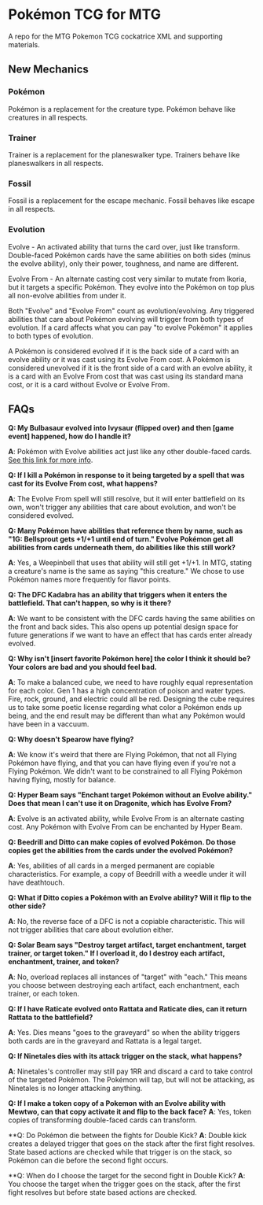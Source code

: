 # Pokémon TCG for MTG

A repo for the MTG Pokemon TCG cockatrice XML and supporting materials.

## New Mechanics

### Pokémon

Pokémon is a replacement for the creature type. Pokémon behave like creatures in all respects.

### Trainer

Trainer is a replacement for the planeswalker type. Trainers behave like planeswalkers in all respects.

### Fossil

Fossil is a replacement for the escape mechanic. Fossil behaves like escape in all respects.

### Evolution

Evolve - An activated ability that turns the card over, just like transform. Double-faced Pokémon cards have the same abilities on both sides (minus the evolve ability), only their power, toughness, and name are different.

Evolve From - An alternate casting cost very similar to mutate from Ikoria, but it targets a specific Pokémon. They evolve into the Pokémon on top plus all non-evolve abilities from under it.

Both "Evolve" and "Evolve From" count as evolution/evolving. Any triggered abilities that care about Pokémon evolving will trigger from both types of evolution. If a card affects what you can pay "to evolve Pokémon" it applies to both types of evolution. 

A Pokémon is considered evolved if it is the back side of a card with an evolve ability or it was cast using its Evolve From cost. A Pokémon is considered unevolved if it is the front side of a card with an evolve ability, it is a card with an Evolve From cost that was cast using its standard mana cost, or it is a card without Evolve or Evolve From.

## FAQs

**Q: My Bulbasaur evolved into Ivysaur (flipped over) and then [game event] happened, how do I handle it?**

**A**: Pokémon with Evolve abilities act just like any other double-faced cards. [See this link for more info](https://magic.wizards.com/en/articles/archive/feature/double-faced-card-rules-2011-08-29#:~:text=Double-Faced%20Card%20Rules%201%20Double-Faced%20Cards%20in%20General.,...%204%20Double-Faced%20Cards%20and%20Copy%20Effects.%20).

**Q: If I kill a Pokémon in response to it being targeted by a spell that was cast for its Evolve From cost, what happens?**

**A**: The Evolve From spell will still resolve, but it will enter battlefield on its own, won't trigger any abilities that care about evolution, and won't be considered evolved.

**Q: Many Pokémon have abilities that reference them by name, such as "1G: Bellsprout gets +1/+1 until end of turn." Evolve Pokémon get all abilities from cards underneath them, do abilities like this still work?**

**A**: Yes, a Weepinbell that uses that ability will still get +1/+1. In MTG, stating a creature's name is the same as saying "this creature." We chose to use Pokémon names more frequently for flavor points.

**Q: The DFC Kadabra has an ability that triggers when it enters the battlefield. That can't happen, so why is it there?**

**A**: We want to be consistent with the DFC cards having the same abilities on the front and back sides. This also opens up potential design space for future generations if we want to have an effect that has cards enter already evolved.

**Q: Why isn't [insert favorite Pokémon here] the color I think it should be? Your colors are bad and you should feel bad.**

**A**: To make a balanced cube, we need to have roughly equal representation for each color. Gen 1 has a high concentration of poison and water types. Fire, rock, ground, and electric could all be red. Designing the cube requires us to take some poetic license regarding what color a Pokémon ends up being, and the end result may be different than what any Pokémon would have been in a vaccuum. 

**Q: Why doesn't Spearow have flying?**

**A**: We know it's weird that there are Flying Pokémon, that not all Flying Pokémon have flying, and that you can have flying even if you're not a Flying Pokémon. We didn't want to be constrained to all Flying Pokémon having flying, mostly for balance.

**Q: Hyper Beam says "Enchant target Pokémon without an Evolve ability." Does that mean I can't use it on Dragonite, which has Evolve From?**

**A**: Evolve is an activated ability, while Evolve From is an alternate casting cost. Any Pokémon with Evolve From can be enchanted by Hyper Beam.

**Q: Beedrill and Ditto can make copies of evolved Pokémon. Do those copies get the abilities from the cards under the evolved Pokémon?**

**A**: Yes, abilities of all cards in a merged permanent are copiable characteristics. For example, a copy of Beedrill with a weedle under it will have deathtouch.

**Q: What if Ditto copies a Pokémon with an Evolve ability? Will it flip to the other side?**

**A**: No, the reverse face of a DFC is not a copiable characteristic. This will not trigger abilities that care about evolution either.

**Q: Solar Beam says "Destroy target artifact, target enchantment, target trainer, or target token." If I overload it, do I destroy each artifact, enchantment, trainer, and token?**

**A**: No, overload replaces all instances of "target" with "each." This means you choose between destroying each artifact, each enchantment, each trainer, or each token.

**Q: If I have Raticate evolved onto Rattata and Raticate dies, can it return Rattata to the battlefield?**

**A**: Yes. Dies means "goes to the graveyard" so when the ability triggers both cards are in the graveyard and Rattata is a legal target.

**Q: If Ninetales dies with its attack trigger on the stack, what happens?**

**A**: Ninetales's controller may still pay 1RR and discard a card to take control of the targeted Pokémon. The Pokémon will tap, but will not be attacking, as Ninetales is no longer attacking anything.

**Q: If I make a token copy of a Pokemon with an Evolve ability with Mewtwo, can that copy activate it and flip to the back face?**
**A**: Yes, token copies of transforming double-faced cards can transform.

**Q: Do Pokémon die between the fights for Double Kick?
**A**: Double kick creates a delayed trigger that goes on the stack after the first fight resolves. State based actions are checked while that trigger is on the stack, so Pokémon can die before the second fight occurs.

**Q: When do I choose the target for the second fight in Double Kick?
**A**: You choose the target when the trigger goes on the stack, after the first fight resolves but before state based actions are checked.